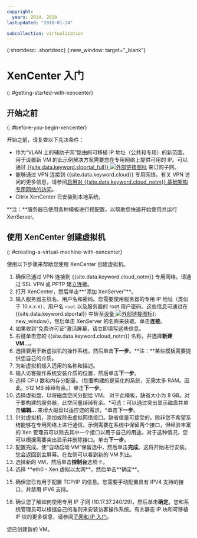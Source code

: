 ```yaml
---
copyright:
  years: 2014, 2018
lastupdated: "2018-01-24"

subcollection: virtualization
---
```


{:shortdesc: .shortdesc}
{:new_window: target="_blank"}

# XenCenter 入门
{: #getting-started-with-xencenter}

## 开始之前
{: #before-you-begin-xencenter}

开始之前，请复查以下先决条件：

- 作为“VLAN 上的辅助子网”路由的可移植 IP 地址（公共和专用）的新范围。用于设置新 VM 的此示例解决方案需要您在专用网络上提供可用的 IP。可以通过 [{{site.data.keyword.slportal_full}} ![外部链接图标](../../icons/launch-glyph.svg "外部链接图标")](https://control.softlayer.com/network/subnets/order) 来订购子网。
- 能够通过 VPN 连接到 {{site.data.keyword.cloud}} 专用网络。有关 VPN 访问的更多信息，请参阅[启用对 {{site.data.keyword.cloud_notm}} 基础架构专用网络的访问](/docs/customer-portal?topic=customer-portal-getting-started#enable-private-network)。
- Citrix XenCenter 已安装到本地系统。<!-- . https://downloads.service.softlayer.com/citrix/xen/-->

**注：**服务器已使用各种模板进行预配置，以帮助您快速开始使用并运行 XenServer。

## 使用 XenCenter 创建虚拟机
{: #creating-a-virtual-machine-with-xencenter}

使用以下步骤来帮助您使用 XenCenter 创建虚拟机。

1. 确保已通过 VPN 连接到 {{site.data.keyword.cloud_notm}} 专用网络。请通过 SSL VPN 或 PPTP 建立连接。
2. 打开 XenCenter，然后单击**“添加 XenServer”**。
3. 输入服务器主机名、用户名和密码。您需要使用服务器的专用 IP 地址（类似于 10.x.x.x）、用户名 `root` 以及服务器的 root 用户密码。这些信息可通过在 {{site.data.keyword.slportal}} 中转至[设备 ![外部链接图标](../../icons/launch-glyph.svg "外部链接图标")](https://control.softlayer.com/devices){: new_window}，然后单击 XenServer 的名称来获取。单击**连接**。
4. 如果收到“免费许可证”激活屏幕，请立即填写这些信息。
5. 右键单击您的 {{site.data.keyword.cloud_notm}} 名称，并选择**新建 VM...**。<!--You can now create your first Virtual Machine. Create a CentOS virtual machine with a disk of 10 GB and have both Public and Private Networks functioning-->
6. 选择要用于新虚拟机的操作系统，然后单击**下一步**。**注：**某些模板需要提供您自己的介质。<!--Because you are using CentOS, you can use {{site.data.keyword.cloud_notm}} private mirrors for CentOS to get our installation going.Select a version of CentOS and then click **Next**.-->
7. 为新虚拟机输入适用的名称和描述。
8. 输入访客操作系统安装介质的位置，然后单击**下一步**。<!-- In the example, {{site.data.keyword.cloud_notm}} a CentOS mirror is used as installation media. Provide the Install URL of: https://mirrors.service.softlayer.com/centos/5/os/x86_64 and click **Next**.
  *A trailing ‘/’ at the end of the URL can sometimes break the installation.*
  *This mirror is available only on the {{site.data.keyword.cloud_notm}} Private Network. The full mirror's contents are  available here: https://mirrors.service.softlayer.com/.-->
9. 选择 CPU 数和内存分配量。（您要构建的是简化的系统，无需太多 RAM。因此，512 MB 绰绰有余。）单击**下一步**。
10. 选择虚拟盘，以将磁盘空间分配给 VM。<!--Remember that this is like adding hard disks, it is not like partitioning your system. Partitioning is done during the installation of the OS.--> 对于此模板，缺省大小为 8 GB。对于要构建的服务器，此空间量绰绰有余。*可选：可以通过突出显示磁盘并单击**编辑...** 来增大磁盘以适应您的需求。*单击**下一步**。
11. 针对虚拟机，添加或除去虚拟网络接口。缺省值是可接受的，除非您不希望系统能够在专用网络上进行通信。示例需要在系统中保留两个接口，但经验丰富的 Xen 管理员可以除去其中一个接口以用于自己的用途。对于这种情况，您可以根据需要突出显示并删除接口。单击**下一步**。
12. 配置完成。使“自动启动 VM”保留选中，然后单击**完成**。这将开始进行安装。您会返回到主屏幕。在左侧可以看到新的 VM 列出。
13. 选择新的 VM，然后单击**控制台**选项卡。 <!--You can now see that your system is booted into the CentOS installer awaiting your input.-->
14. <!--All of the parameters of a CentOS installation are outside of the scope of this article and will need to be customized by your System Administrator, but this article will provide some specific pieces of information that you need to complete the installation. Select your language to get started. The CentOS installer will then ask you for assistance in configuring the Networking Devices in the system.-->选择 **eth0 - Xen 虚拟以太网**，然后单击**确定**。
  <!--![14](images/14.png)-->
15. <!--In the pre-requisite notes, we made sure that we already had a set of Portable IP Addresses routed as "Secondary on VLAN" ready for this installation.--> 确保您已有用于配置 TCP/IP 的信息。您需要手动配置具有 IPV4 支持的接口，并禁用 IPV6 支持。
  <!--[15](images/15.png)-->
16. 确认您了解如何使用专用 IP 子网 (10.17.37.240/29)，然后单击**确定**<!-- to go to the CentOS installer-->。您和系统管理员可以根据自己的准则来安装访客操作系统。有关静态 IP 块和可移植 IP 块的更多信息，请参阅[子网和 IP 入门](/docs/infrastructure/subnets?topic=subnets-getting-started-subnets-ips#getting-started-subnets-ips)。

您已创建新的 VM。
